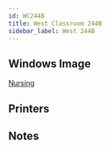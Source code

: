 ```yaml
---
id: WC244B
title: West Classroom 244B
sidebar_label: West 244B
---
```


## Windows Image
[Nursing](image-win-nursing.md)

## Printers

## Notes
